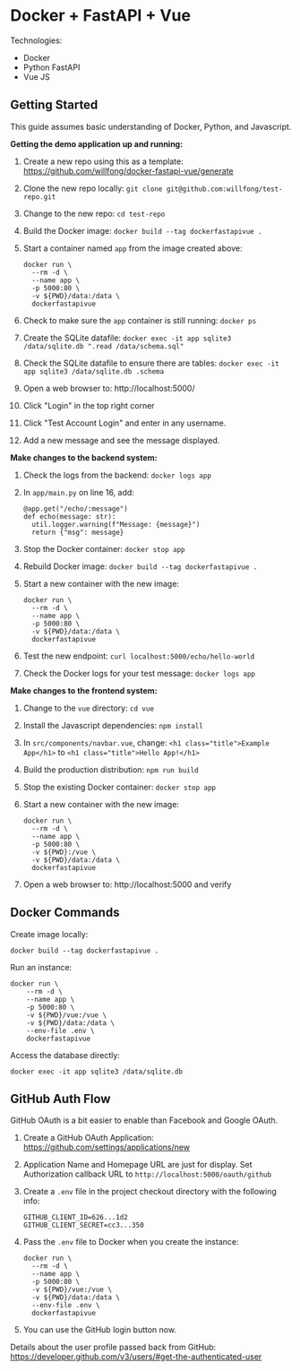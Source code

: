 # Docker + FastAPI + Vue

Technologies:
- Docker
- Python FastAPI
- Vue JS

## Getting Started

This guide assumes basic understanding of Docker, Python, and Javascript. 

**Getting the demo application up and running:**

1. Create a new repo using this as a template: https://github.com/willfong/docker-fastapi-vue/generate
1. Clone the new repo locally: `git clone git@github.com:willfong/test-repo.git`
1. Change to the new repo: `cd test-repo`
1. Build the Docker image: `docker build --tag dockerfastapivue .`
1. Start a container named `app` from the image created above: 

   ```
   docker run \
     --rm -d \
     --name app \
     -p 5000:80 \
     -v ${PWD}/data:/data \
     dockerfastapivue
1. Check to make sure the `app` container is still running: `docker ps`
1. Create the SQLite datafile: `docker exec -it app sqlite3 /data/sqlite.db ".read /data/schema.sql"`
1. Check the SQLite datafile to ensure there are tables: `docker exec -it app sqlite3 /data/sqlite.db .schema`
1. Open a web browser to: http://localhost:5000/
1. Click "Login" in the top right corner
1. Click "Test Account Login" and enter in any username.
1. Add a new message and see the message displayed.

**Make changes to the backend system:**

1. Check the logs from the backend: `docker logs app`
1. In `app/main.py` on line 16, add: 

   ```
   @app.get("/echo/:message")
   def echo(message: str):
     util.logger.warning(f"Message: {message}")
     return {"msg": message}
1. Stop the Docker container: `docker stop app`
1. Rebuild Docker image: `docker build --tag dockerfastapivue .`
1. Start a new container with the new image: 

   ```
   docker run \
     --rm -d \
     --name app \
     -p 5000:80 \
     -v ${PWD}/data:/data \
     dockerfastapivue
1. Test the new endpoint: `curl localhost:5000/echo/hello-world`
1. Check the Docker logs for your test message: `docker logs app`

**Make changes to the frontend system:**

1. Change to the `vue` directory: `cd vue`
1. Install the Javascript dependencies: `npm install`
1. In `src/components/navbar.vue`, change: `<h1 class="title">Example App</h1>` to `<h1 class="title">Hello App!</h1>` 
1. Build the production distribution: `npm run build`
1. Stop the existing Docker container: `docker stop app`
1. Start a new container with the new image: 

   ```
   docker run \
     --rm -d \
     --name app \
     -p 5000:80 \
     -v ${PWD}:/vue \
     -v ${PWD}/data:/data \
     dockerfastapivue
1. Open a web browser to: http://localhost:5000 and verify 


## Docker Commands

Create image locally:
```
docker build --tag dockerfastapivue .
```

Run an instance:
```
docker run \
    --rm -d \
    --name app \
    -p 5000:80 \
    -v ${PWD}/vue:/vue \
    -v ${PWD}/data:/data \
    --env-file .env \
    dockerfastapivue
```

Access the database directly:
```
docker exec -it app sqlite3 /data/sqlite.db
```

## GitHub Auth Flow

GitHub OAuth is a bit easier to enable than Facebook and Google OAuth. 

1. Create a GitHub OAuth Application: https://github.com/settings/applications/new
1. Application Name and Homepage URL are just for display. Set Authorization callback URL to `http://localhost:5000/oauth/github`
1. Create a `.env` file in the project checkout directory with the following info:

   ```
   GITHUB_CLIENT_ID=626...1d2
   GITHUB_CLIENT_SECRET=cc3...350
1. Pass the `.env` file to Docker when you create the instance:

   ```
   docker run \
     --rm -d \
     --name app \
     -p 5000:80 \
     -v ${PWD}/vue:/vue \
     -v ${PWD}/data:/data \
     --env-file .env \
     dockerfastapivue
1. You can use the GitHub login button now. 

Details about the user profile passed back from GitHub: https://developer.github.com/v3/users/#get-the-authenticated-user
